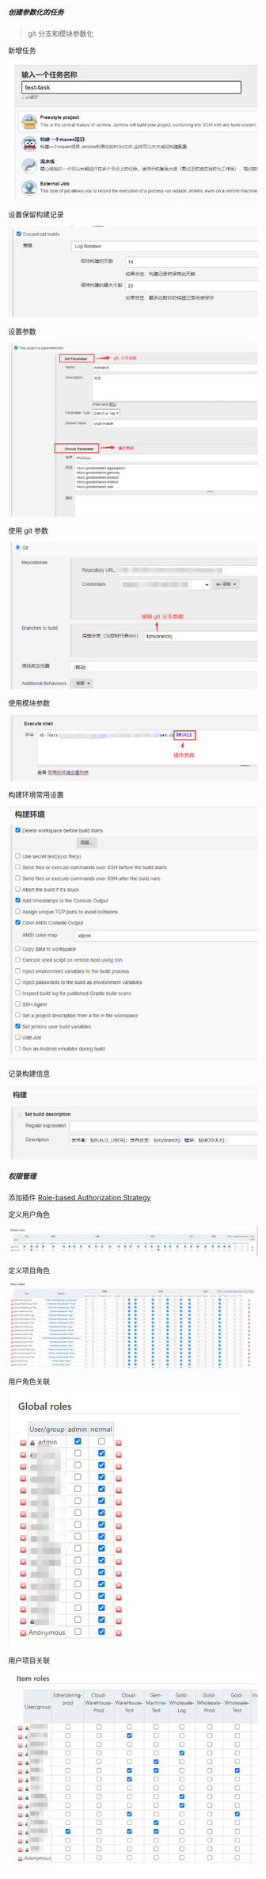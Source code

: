 ##### 创建参数化的任务

> git 分支和模块参数化

新增任务

![image-20200709151158140](Jenkins.assets/image-20200709151158140.png)

设置保留构建记录

![image-20200709151413060](Jenkins.assets/image-20200709151413060.png)

设置参数

![image-20200709151624375](Jenkins.assets/image-20200709151624375.png)

使用 git 参数

![image-20200709151806549](Jenkins.assets/image-20200709151806549.png)

使用模块参数

![image-20200709152017700](Jenkins.assets/image-20200709152017700.png)

构建环境常用设置

![image-20200709152149710](Jenkins.assets/image-20200709152149710.png)

记录构建信息

![image-20200709152109835](Jenkins.assets/image-20200709152109835.png)



##### 权限管理

添加插件 [Role-based Authorization Strategy](https://plugins.jenkins.io/role-strategy)

定义用户角色

![image-20220602103428327](Jenkins.assets/image-20220602103428327.png)

定义项目角色

![image-20220602103450032](Jenkins.assets/image-20220602103450032.png)

用户角色关联

![image-20220602103532140](Jenkins.assets/image-20220602103532140.png)

用户项目关联

![image-20220602103651396](Jenkins.assets/image-20220602103651396.png)